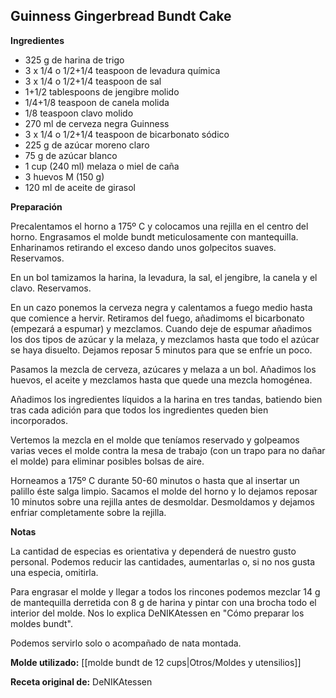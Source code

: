 ## Guinness Gingerbread Bundt Cake

**Ingredientes**

- 325 g de harina de trigo
- 3 x 1/4 o 1/2+1/4 teaspoon de levadura química
- 3 x 1/4 o 1/2+1/4 teaspoon de sal
- 1+1/2 tablespoons de jengibre molido
- 1/4+1/8 teaspoon de canela molida
- 1/8 teaspoon clavo molido
- 270 ml de cerveza negra Guinness
- 3 x 1/4 o 1/2+1/4 teaspoon de bicarbonato sódico
- 225 g de azúcar moreno claro
- 75 g de azúcar blanco
- 1 cup (240 ml) melaza o miel de caña
- 3 huevos M (150 g)
- 120 ml de aceite de girasol

**Preparación**

Precalentamos el horno a 175º C y colocamos una rejilla en el centro del horno. Engrasamos el molde bundt meticulosamente con mantequilla. Enharinamos retirando el exceso dando unos golpecitos suaves. Reservamos.

En un bol tamizamos la harina, la levadura, la sal, el jengibre, la canela y el clavo. Reservamos.

En un cazo ponemos la cerveza negra y calentamos a fuego medio hasta que comience a hervir. Retiramos del fuego, añadimoms el bicarbonato (empezará a espumar) y mezclamos. Cuando deje de espumar añadimos los dos tipos de azúcar y la melaza, y mezclamos hasta que todo el azúcar se haya disuelto. Dejamos reposar 5 minutos para que se enfríe un poco.

Pasamos la mezcla de cerveza, azúcares y melaza a un bol. Añadimos los huevos, el aceite y mezclamos hasta que quede una mezcla homogénea.

Añadimos los ingredientes líquidos a la harina en tres tandas, batiendo bien tras cada adición para que todos los ingredientes queden bien incorporados.

Vertemos la mezcla en el molde que teníamos reservado y golpeamos varias veces el molde contra la mesa de trabajo (con un trapo para no dañar el molde) para eliminar posibles bolsas de aire.

Horneamos a 175º C durante 50-60 minutos o hasta que al insertar un palillo éste salga limpio. Sacamos el molde del horno y lo dejamos reposar 10 minutos sobre una rejilla antes de desmoldar. Desmoldamos y dejamos enfriar completamente sobre la rejilla.

**Notas**

La cantidad de especias es orientativa y dependerá de nuestro gusto personal. Podemos reducir las cantidades, aumentarlas o, si no nos gusta una especia, omitirla. 

Para engrasar el molde y llegar a todos los rincones podemos mezclar 14 g de mantequilla derretida con 8 g de harina y pintar con una brocha todo el interior del molde. Nos lo explica DeNIKAtessen en "Cómo preparar los moldes bundt".

Podemos servirlo solo o acompañado de nata montada.

**Molde utilizado:** [[molde bundt de 12 cups|Otros/Moldes y utensilios]]

**Receta original de:** DeNIKAtessen